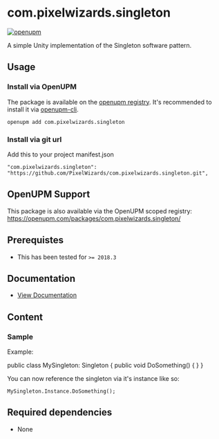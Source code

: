 com.pixelwizards.singleton
=========================

[![openupm](https://img.shields.io/npm/v/com.pixelwizards.singleton?label=openupm&registry_uri=https://package.openupm.com)](https://openupm.com/packages/com.pixelwizards.singleton/)

A simple Unity implementation of the Singleton software pattern.

Usage
--------------

### Install via OpenUPM

The package is available on the [openupm registry](https://openupm.com). It's recommended to install it via [openupm-cli](https://github.com/openupm/openupm-cli).

```
openupm add com.pixelwizards.singleton
```

### Install via git url

Add this to your project manifest.json

```
"com.pixelwizards.singleton": "https://github.com/PixelWizards/com.pixelwizards.singleton.git",
```

OpenUPM Support
----------------

This package is also available via the OpenUPM scoped registry: 
https://openupm.com/packages/com.pixelwizards.singleton/

Prerequistes
---------------
* This has been tested for `>= 2018.3`

## Documentation

- [View Documentation](/docs/index.md)

Content
----------------

### Sample

Example:

public class MySingleton: Singleton<MySingleton>
{
		public void DoSomething()
		{
		}
}

You can now reference the singleton via it's instance like so:

`MySingleton.Instance.DoSomething();`

Required dependencies
---------------
* None 
